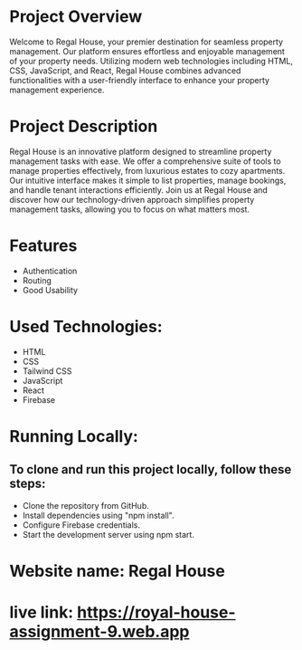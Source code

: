 # Project Overview
Welcome to Regal House, your premier destination for seamless property management. Our platform ensures effortless and enjoyable management of your property needs. Utilizing modern web technologies including HTML, CSS, JavaScript, and React, Regal House combines advanced functionalities with a user-friendly interface to enhance your property management experience.

# Project Description
Regal House is an innovative platform designed to streamline property management tasks with ease. We offer a comprehensive suite of tools to manage properties effectively, from luxurious estates to cozy apartments. Our intuitive interface makes it simple to list properties, manage bookings, and handle tenant interactions efficiently. Join us at Regal House and discover how our technology-driven approach simplifies property management tasks, allowing you to focus on what matters most.

# Features
- Authentication
- Routing
- Good Usability


# Used Technologies:
- HTML
- CSS
- Tailwind CSS
- JavaScript
- React
- Firebase


# Running Locally:

## To clone and run this project locally, follow these steps:
- Clone the repository from GitHub.
- Install dependencies using "npm install".
- Configure Firebase credentials.
- Start the development server using npm start.


# Website name: Regal House
# live link:  https://royal-house-assignment-9.web.app
